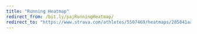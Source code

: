 ```yaml
---
title: "Running Heatmap"
redirect_from: /bit.ly/pajRunningHeatmap/
redirect_to: "https://www.strava.com/athletes/5507469/heatmaps/285841aa#13/-37.77533/145.01627"
---
```

